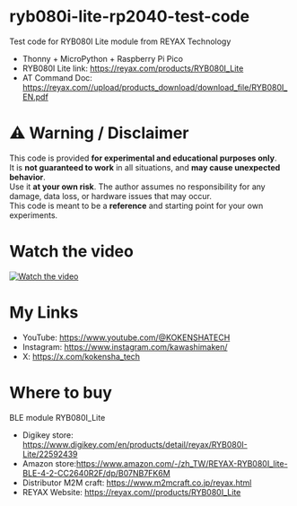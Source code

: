 # ryb080i-lite-rp2040-test-code

Test code for RYB080I Lite module from REYAX Technology
* Thonny + MicroPython + Raspberry Pi Pico
* RYB080I Lite link: https://reyax.com/products/RYB080I_Lite
* AT Command Doc: https://reyax.com//upload/products_download/download_file/RYB080I_EN.pdf
# ⚠️ Warning / Disclaimer

This code is provided **for experimental and educational purposes only**.  
It is **not guaranteed to work** in all situations, and **may cause unexpected behavior**.  
Use it **at your own risk**. The author assumes no responsibility for any damage, data loss, or hardware issues that may occur.  
This code is meant to be a **reference** and starting point for your own experiments.

# Watch the video

[![Watch the video](https://img.youtube.com/vi/KNTFUWv0tcQ/0.jpg)](https://www.youtube.com/watch?v=KNTFUWv0tcQ)

# My Links

* YouTube: https://www.youtube.com/@KOKENSHATECH
* Instagram: https://www.instagram.com/kawashimaken/
* X: https://x.com/kokensha_tech

# Where to buy

BLE module RYB080I_Lite

* Digikey store: https://www.digikey.com/en/products/detail/reyax/RYB080I-Lite/22592439
* Amazon store:https://www.amazon.com/-/zh_TW/REYAX-RYB080I_lite-BLE-4-2-CC2640R2F/dp/B07NB7FK6M
* Distributor M2M craft: https://www.m2mcraft.co.jp/reyax.html
* REYAX Website: https://reyax.com//products/RYB080I_Lite
